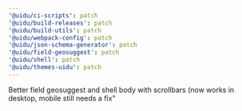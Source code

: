 ```yaml
---
'@uidu/ci-scripts': patch
'@uidu/build-releases': patch
'@uidu/build-utils': patch
'@uidu/webpack-config': patch
'@uidu/json-schema-generator': patch
'@uidu/field-geosuggest': patch
'@uidu/shell': patch
'@uidu/themes-uidu': patch
---
```


Better field geosuggest and shell body with scrollbars (now works in desktop, mobile still needs a fix"
